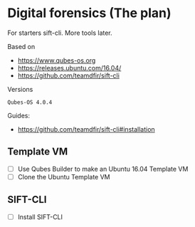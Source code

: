 # Digital forensics (The plan)

For starters sift-cli. More tools later.

Based on
* https://www.qubes-os.org
* https://releases.ubuntu.com/16.04/
* https://github.com/teamdfir/sift-cli

Versions

    Qubes-OS 4.0.4

Guides:
* https://github.com/teamdfir/sift-cli#installation

## Template VM

- [ ] Use Qubes Builder to make an Ubuntu 16.04 Template VM
- [ ] Clone the Ubuntu Template VM

## SIFT-CLI

- [ ] Install SIFT-CLI